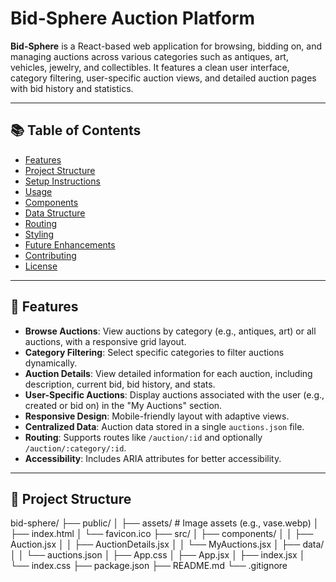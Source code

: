 # Bid-Sphere Auction Platform

**Bid-Sphere** is a React-based web application for browsing, bidding on, and managing auctions across various categories such as antiques, art, vehicles, jewelry, and collectibles. It features a clean user interface, category filtering, user-specific auction views, and detailed auction pages with bid history and statistics.

---

## 📚 Table of Contents
- [Features](#features)
- [Project Structure](#project-structure)
- [Setup Instructions](#setup-instructions)
- [Usage](#usage)
- [Components](#components)
- [Data Structure](#data-structure)
- [Routing](#routing)
- [Styling](#styling)
- [Future Enhancements](#future-enhancements)
- [Contributing](#contributing)
- [License](#license)

---

## 🚀 Features

- **Browse Auctions**: View auctions by category (e.g., antiques, art) or all auctions, with a responsive grid layout.
- **Category Filtering**: Select specific categories to filter auctions dynamically.
- **Auction Details**: View detailed information for each auction, including description, current bid, bid history, and stats.
- **User-Specific Auctions**: Display auctions associated with the user (e.g., created or bid on) in the "My Auctions" section.
- **Responsive Design**: Mobile-friendly layout with adaptive views.
- **Centralized Data**: Auction data stored in a single `auctions.json` file.
- **Routing**: Supports routes like `/auction/:id` and optionally `/auction/:category/:id`.
- **Accessibility**: Includes ARIA attributes for better accessibility.

---

## 🧱 Project Structure
bid-sphere/
├── public/
│ ├── assets/ # Image assets (e.g., vase.webp)
│ ├── index.html
│ └── favicon.ico
├── src/
│ ├── components/
│ │ ├── Auction.jsx
│ │ ├── AuctionDetails.jsx
│ │ └── MyAuctions.jsx
│ ├── data/
│ │ └── auctions.json
│ ├── App.css
│ ├── App.jsx
│ ├── index.jsx
│ └── index.css
├── package.json
├── README.md
└── .gitignore
